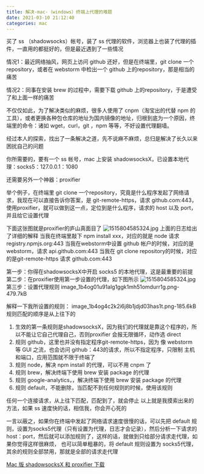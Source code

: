 ```yaml
---
title: 解决-mac-（windows）终端上代理的难题
date: 2021-03-10 21:12:40
categories: mac
---
```

买了 ss （shadowsocks）帐号，装了 ss 代理的软件，浏览器上也装了代理的插件，一直用的都挺好的，但是最近遇到了一些情况

情况1：最近网络抽风，网页上访问 github 还好，但是在终端里，git clone 一个 repository，或者在 webstorm 中检出一个 github 上的repository，那是相当的痛苦

情况2：同事在安装 brew 的过程中，需要下载 github 上的repository，于是遭受了和上面一样的痛苦

不仅仅如此，为了解决类似的麻烦，很多人使用了 cnpm（淘宝出的代替 npm 的工具），或者更换各种包仓库的地址为国内镜像的地址，归根到底为一个原因，终端里的命令：诸如 wget，curl，git ，npm 等等，不好设置代理翻墙。

经过本人的探索，找出了一条解决之道，先不说麻不麻烦，总归是解决了长久以来困扰自己的问题

你所需要的，要有一个 ss 帐号，mac 上安装 shadowsocksX，已设置本地代理：socks5：127.0.0.1：1080

还需要另外一个神器：proxifier

举个例子，在终端里 git clone 一个repository，究竟是什么程序发起了网络请求，我现在可以直接告诉你答案，是 git-remote-https，请求 github.com:443，使用proxifier，就可以做到这一点，定位到是什么程序，请求的 host 以及 port，并且给它设置代理

下面这张图就是proxifier的庐山真面目了
![1515804585324.jpg](http://upload-images.jianshu.io/upload_images/10024246-fd097bed09c20d84.png?imageMogr2/auto-orient/strip%7CimageView2/2/w/1240)
上面的日志给出了详细的解释 
当我在终端里敲下 npm install xxx，对应的就是 node 请求 registry.npmjs.org:443 
当我在webstorm中设置 github 帐户的时候，对应的是 webstorm，请求 api.github.com:443 
当我在 git clone repository的时候，对应的是git-remote-https 请求 github.com:443

第一步：你得在shadowsocksX中开启 socks5 的本地代理，这是最重要的前提 
第二步：在proxifier使用第一步设置的代理，如下图所示
![1515804585324.jpg](http://upload-images.jianshu.io/upload_images/10024246-92b4c7cb079bde84.png?imageMogr2/auto-orient/strip%7CimageView2/2/w/1240)
第三步：设置代理规则 
image_1b4og01u91alg1ggk1mh51omdurr1g.png-479.7kB

解释一下我所设置的规则： 
image_1b4og4c2k2i6j8b1jdjd03has1t.png-185.6kB
规则匹配的顺序是从上往下的 
1. 生效的第一条规则是shadowsocksX，因为我们的代理就是靠这个程序的，所以不能让它自己代理自己，否则proxifier 会报无限循环，动作选 direct 
2. 规则 github，这里也并没有指定程序git-remote-https，因为 像 webstorm等 GUI 之流，也会访问 github：443的请求，所以不指定程序，只限制 主机和端口，应用范围就不限于终端了 
3. 规则 node，解决 npm install 的代理，可以不用 cnpm 了 
4. 规则 brew，解决终端下使用 brew 安装 package 的代理 
5. 规则 google-analytics，，解决终端下使用 brew 安装 package 的代理 
6. 规则 default，不能删除，当匹配不到任何规则的时候，使用该规则

任何一个连接请求，从上往下匹配，匹配到了，就会停止 
以上就是我摸索出来的方法，如果 ss 速度快的话，相信我，你会开心死的

一言以蔽之，如果你在终端中发起了网络请求速度很慢的话，可以先把 default 规则，设置为socks5代理（只有设置为代理，日志才会记录），然后分析一下请求的 host：port，然后就可以添加规则了，这样的话，就做到只给部分请求走代理，如果你觉得这样很麻烦， 
也可以简单粗暴的，将 default 规则设置为 socks5代理，其余的规则全部禁用，那就是全部的请求走代理

[Mac 版 shadowsocksX 和 proxifier 下载](https://pan.baidu.com/s/1qYdGRBA)
